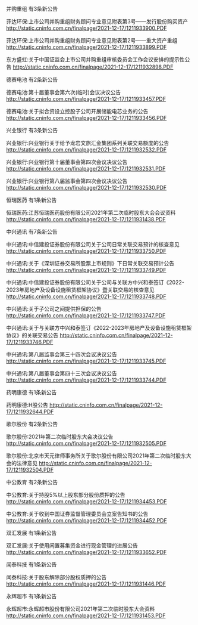并购重组 有3条新公告 

菲达环保:上市公司并购重组财务顾问专业意见附表第3号——发行股份购买资产 http://static.cninfo.com.cn/finalpage/2021-12-17/1211933900.PDF 

菲达环保:上市公司并购重组财务顾问专业意见附表第2号——重大资产重组 http://static.cninfo.com.cn/finalpage/2021-12-17/1211933899.PDF 

东方盛虹:关于中国证监会上市公司并购重组审核委员会工作会议安排的提示性公告 http://static.cninfo.com.cn/finalpage/2021-12-17/1211932898.PDF 

德赛电池 有2条新公告 

德赛电池:第十届董事会第六次(临时)会议决议公告 http://static.cninfo.com.cn/finalpage/2021-12-17/1211933457.PDF 

德赛电池:关于拟合资设立控股子公司开展储能电芯业务的公告 http://static.cninfo.com.cn/finalpage/2021-12-17/1211933456.PDF 

兴业银行 有3条新公告 

兴业银行:兴业银行关于给予龙岩文旅汇金集团系列关联交易额度的公告 http://static.cninfo.com.cn/finalpage/2021-12-17/1211932532.PDF 

兴业银行:兴业银行第十届董事会第四次会议决议公告 http://static.cninfo.com.cn/finalpage/2021-12-17/1211932531.PDF 

兴业银行:兴业银行第八届监事会第四次会议决议公告 http://static.cninfo.com.cn/finalpage/2021-12-17/1211932530.PDF 

恒瑞医药 有1条新公告 

恒瑞医药:江苏恒瑞医药股份有限公司2021年第二次临时股东大会会议资料 http://static.cninfo.com.cn/finalpage/2021-12-17/1211931438.PDF 

中兴通讯 有7条新公告 

中兴通讯:中信建投证券股份有限公司关于公司日常关联交易预计的核查意见 http://static.cninfo.com.cn/finalpage/2021-12-17/1211933750.PDF 

中兴通讯:关于《深圳证券交易所股票上市规则》下日常关联交易预计公告 http://static.cninfo.com.cn/finalpage/2021-12-17/1211933749.PDF 

中兴通讯:中信建投证券股份有限公司关于公司与关联方中兴和泰签订《2022-2023年房地产及设备设施租赁框架协议》暨关联交易的核查意见 http://static.cninfo.com.cn/finalpage/2021-12-17/1211933748.PDF 

中兴通讯:关于子公司之间提供担保的公告 http://static.cninfo.com.cn/finalpage/2021-12-17/1211933747.PDF 

中兴通讯:关于与关联方中兴和泰签订《2022-2023年房地产及设备设施租赁框架协议》的关联交易公告 http://static.cninfo.com.cn/finalpage/2021-12-17/1211933746.PDF 

中兴通讯:第八届监事会第三十四次会议决议公告 http://static.cninfo.com.cn/finalpage/2021-12-17/1211933745.PDF 

中兴通讯:第八届董事会第四十三次会议决议公告 http://static.cninfo.com.cn/finalpage/2021-12-17/1211933744.PDF 

药明康德 有1条新公告 

药明康德:H股公告 http://static.cninfo.com.cn/finalpage/2021-12-17/1211932644.PDF 

歌尔股份 有2条新公告 

歌尔股份:2021年第二次临时股东大会决议公告 http://static.cninfo.com.cn/finalpage/2021-12-17/1211932505.PDF 

歌尔股份:北京市天元律师事务所关于歌尔股份有限公司2021年第二次临时股东大会的法律意见 http://static.cninfo.com.cn/finalpage/2021-12-17/1211932504.PDF 

中公教育 有2条新公告 

中公教育:关于持股5%以上股东部分股份质押的公告 http://static.cninfo.com.cn/finalpage/2021-12-17/1211934453.PDF 

中公教育:关于收到中国证券监督管理委员会立案告知书的公告 http://static.cninfo.com.cn/finalpage/2021-12-17/1211934452.PDF 

双汇发展 有1条新公告 

双汇发展:关于使用闲置募集资金进行现金管理的进展公告 http://static.cninfo.com.cn/finalpage/2021-12-17/1211933652.PDF 

闻泰科技 有1条新公告 

闻泰科技:关于股东解除部分股权质押的公告 http://static.cninfo.com.cn/finalpage/2021-12-17/1211931446.PDF 

永辉超市 有1条新公告 

永辉超市:永辉超市股份有限公司2021年第二次临时股东大会资料 http://static.cninfo.com.cn/finalpage/2021-12-17/1211931453.PDF 

